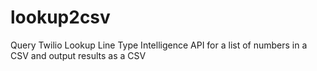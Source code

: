 # lookup2csv
Query Twilio Lookup Line Type Intelligence API for a list of numbers in a CSV and output results as a CSV
